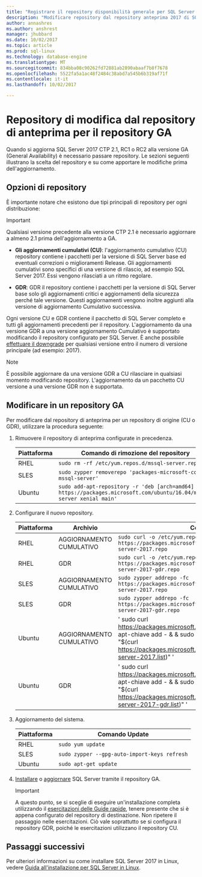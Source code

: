 ```yaml
---
title: "Registrare il repository disponibilità generale per SQL Server in Linux | Documenti Microsoft"
description: "Modificare repository dal repository anteprima 2017 di SQL Server nel repository General Availability (GA) in Linux (GA è talvolta anche detto RTM)."
author: annashres
ms.author: anshrest
manager: jhubbard
ms.date: 10/02/2017
ms.topic: article
ms.prod: sql-linux
ms.technology: database-engine
ms.translationtype: MT
ms.sourcegitcommit: 834bba08c90262fd72881ab2890abaaf7b8f7678
ms.openlocfilehash: 5522fa5a1ac48f2484c38abd7a545b6b319af71f
ms.contentlocale: it-it
ms.lasthandoff: 10/02/2017

---
```

# <a name="change-repositories-from-the-preview-repository-to-the-ga-repository"></a>Repository di modifica dal repository di anteprima per il repository GA

Quando si aggiorna SQL Server 2017 CTP 2.1, RC1 o RC2 alla versione GA (General Availability) è necessario passare repository. Le sezioni seguenti illustrano la scelta del repository e su come apportare le modifiche prima dell'aggiornamento.

## <a name="repository-choices"></a>Opzioni di repository

È importante notare che esistono due tipi principali di repository per ogni distribuzione:

  > [!IMPORTANT]
  > Qualsiasi versione precedente alla versione CTP 2.1 è necessario aggiornare a almeno 2.1 prima dell'aggiornamento a GA.

- **Gli aggiornamenti cumulativi (CU)**: l'aggiornamento cumulativo (CU) repository contiene i pacchetti per la versione di SQL Server base ed eventuali correzioni o miglioramenti Release. Gli aggiornamenti cumulativi sono specifici di una versione di rilascio, ad esempio SQL Server 2017. Essi vengono rilasciati a un ritmo regolare.

- **GDR**: GDR il repository contiene i pacchetti per la versione di SQL Server base solo gli aggiornamenti critici e aggiornamenti della sicurezza perché tale versione. Questi aggiornamenti vengono inoltre aggiunti alla versione di aggiornamento Cumulativo successiva.

Ogni versione CU e GDR contiene il pacchetto di SQL Server completo e tutti gli aggiornamenti precedenti per il repository. L'aggiornamento da una versione GDR a una versione aggiornamento Cumulativo è supportato modificando il repository configurato per SQL Server. È anche possibile [effettuare il downgrade](sql-server-linux-setup.md#rollback) per qualsiasi versione entro il numero di versione principale (ad esempio: 2017).

> [!NOTE]
> È possibile aggiornare da una versione GDR a CU rilasciare in qualsiasi momento modificando repository. L'aggiornamento da un pacchetto CU versione a una versione GDR non è supportata. 

## <a name="change-to-a-ga-repository"></a>Modificare in un repository GA

Per modificare dal repository di anteprima per un repository di origine (CU o GDR), utilizzare la procedura seguente:

1. Rimuovere il repository di anteprima configurate in precedenza.

   | Piattaforma | Comando di rimozione del repository |
   |-----|-----|
   | RHEL | `sudo rm -rf /etc/yum.repos.d/mssql-server.repo` |
   | SLES | `sudo zypper removerepo 'packages-microsoft-com-mssql-server'` |
   | Ubuntu | `sudo add-apt-repository -r 'deb [arch=amd64] https://packages.microsoft.com/ubuntu/16.04/mssql-server xenial main'` |

1. Configurare il nuovo repository.

   | Piattaforma | Archivio | Command |
   |-----|-----|-----|
   | RHEL | AGGIORNAMENTO CUMULATIVO | `sudo curl -o /etc/yum.repos.d/mssql-server.repo https://packages.microsoft.com/config/rhel/7/mssql-server-2017.repo` |
   | RHEL | GDR | `sudo curl -o /etc/yum.repos.d/mssql-server.repo https://packages.microsoft.com/config/rhel/7/mssql-server-2017-gdr.repo` |
   | SLES | AGGIORNAMENTO CUMULATIVO  | `sudo zypper addrepo -fc https://packages.microsoft.com/config/sles12/mssql-server-2017.repo` |
   | SLES | GDR | `sudo zypper addrepo -fc https://packages.microsoft.com/config/sles12/mssql-server-2017-gdr.repo` |
   | Ubuntu | AGGIORNAMENTO CUMULATIVO | ' sudo curl https://packages.microsoft.com/keys/microsoft.asc \| Sudo apt-chiave add - & & sudo aggiungere apt-repository "$(curl https://packages.microsoft.com/config/ubuntu/16.04/mssql-server-2017.list)" ' |
   | Ubuntu | GDR | ' sudo curl https://packages.microsoft.com/keys/microsoft.asc \| Sudo apt-chiave add - & & sudo aggiungere apt-repository "$(curl https://packages.microsoft.com/config/ubuntu/16.04/mssql-server-2017-gdr.list)" ' |

1. Aggiornamento del sistema.

   | Piattaforma | Comando Update |
   |-----|-----|
   | RHEL | `sudo yum update` |
   | SLES | `sudo zypper --gpg-auto-import-keys refresh` |
   | Ubuntu | `sudo apt-get update` |

1. [Installare](sql-server-linux-setup.md#platforms) o [aggiornare](sql-server-linux-setup.md#upgrade) SQL Server tramite il repository GA.

   > [!IMPORTANT]
   > A questo punto, se si sceglie di eseguire un'installazione completa utilizzando il [esercitazioni delle Guide rapide](#platforms), tenere presente che si è appena configurato del repository di destinazione. Non ripetere il passaggio nelle esercitazioni. Ciò vale soprattutto se si configura il repository GDR, poiché le esercitazioni utilizzano il repository CU.

## <a name="next-steps"></a>Passaggi successivi

Per ulteriori informazioni su come installare SQL Server 2017 in Linux, vedere [Guida all'installazione per SQL Server in Linux](sql-server-linux-setup.md).

